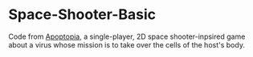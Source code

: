 # Space-Shooter-Basic
Code from <a href = https://jiblee.itch.io/apoptopia>Apoptopia</a>, a single-player, 2D space shooter-inpsired game about a virus whose mission is to take over the cells of the host's body.
